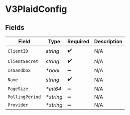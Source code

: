 # V3PlaidConfig


## Fields

| Field              | Type               | Required           | Description        |
| ------------------ | ------------------ | ------------------ | ------------------ |
| `ClientID`         | *string*           | :heavy_check_mark: | N/A                |
| `ClientSecret`     | *string*           | :heavy_check_mark: | N/A                |
| `IsSandbox`        | **bool*            | :heavy_minus_sign: | N/A                |
| `Name`             | *string*           | :heavy_check_mark: | N/A                |
| `PageSize`         | **int64*           | :heavy_minus_sign: | N/A                |
| `PollingPeriod`    | **string*          | :heavy_minus_sign: | N/A                |
| `Provider`         | **string*          | :heavy_minus_sign: | N/A                |